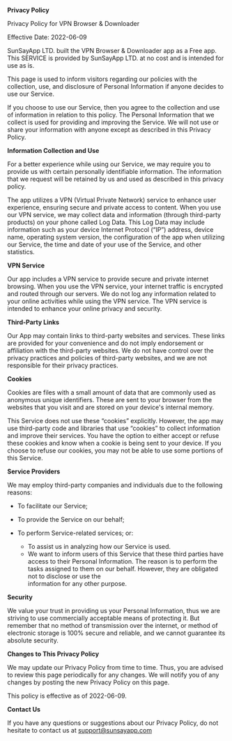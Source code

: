 **Privacy Policy**

Privacy Policy for VPN Browser & Downloader

Effective Date: 2022-06-09

SunSayApp LTD. built the VPN Browser & Downloader app as a Free app. This SERVICE is provided by SunSayApp LTD. at no cost and is intended for use as is.

This page is used to inform visitors regarding our policies with the collection, use, and disclosure of Personal Information if anyone decides to use our Service.

If you choose to use our Service, then you agree to the collection and use of information in relation to this policy. The Personal Information that we collect is used for providing and improving the Service. We will not use or share your information with anyone except as described in this Privacy Policy.

**Information Collection and Use**

For a better experience while using our Service, we may require you to provide us with certain personally identifiable information. The information that we request will be retained by us and used as described in this privacy policy.

The app utilizes a VPN (Virtual Private Network) service to enhance user experience, ensuring secure and private access to content. When you use our VPN service, we may collect data and information (through third-party products) on your phone called Log Data. This Log Data may include information such as your device Internet Protocol (“IP”) address, device name, operating system version, the configuration of the app when utilizing our Service, the time and date of your use of the Service, and other statistics.

**VPN Service**

Our app includes a VPN service to provide secure and private internet browsing. When you use the VPN service, your internet traffic is encrypted and routed through our servers. We do not log any information related to your online activities while using the VPN service. The VPN service is intended to enhance your online privacy and security.

**Third-Party Links**

Our App may contain links to third-party websites and services. These links are provided for your convenience and do not imply endorsement or affiliation with the third-party websites. We do not have control over the privacy practices and policies of third-party websites, and we are not responsible for their privacy practices.

**Cookies**

Cookies are files with a small amount of data that are commonly used as anonymous unique identifiers. These are sent to your browser from the websites that you visit and are stored on your device's internal memory.

This Service does not use these “cookies” explicitly. However, the app may use third-party code and libraries that use “cookies” to collect information and improve their services. You have the option to either accept or refuse these cookies and know when a cookie is being sent to your device. If you choose to refuse our cookies, you may not be able to use some portions of this Service.

**Service Providers**

We may employ third-party companies and individuals due to the following reasons:
  - To facilitate our Service;
  - To provide the Service on our behalf;
  - To perform Service-related services; or:
    
    - To assist us in analyzing how our Service is used.
    - We want to inform users of this Service that these third parties have access to their Personal Information. The reason is to perform the tasks assigned to them on our behalf. However, they are obligated not to disclose or use the     
           information for any other purpose.
           
**Security**

We value your trust in providing us your Personal Information, thus we are striving to use commercially acceptable means of protecting it. But remember that no method of transmission over the internet, or method of electronic storage is 100% secure and reliable, and we cannot guarantee its absolute security.

**Changes to This Privacy Policy**

We may update our Privacy Policy from time to time. Thus, you are advised to review this page periodically for any changes. We will notify you of any changes by posting the new Privacy Policy on this page.

This policy is effective as of 2022-06-09.

**Contact Us**

If you have any questions or suggestions about our Privacy Policy, do not hesitate to contact us at [support@sunsayapp.com](mailto:support@sunsayapp.com)
